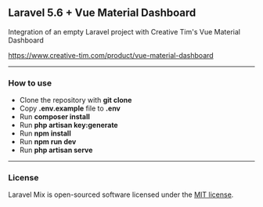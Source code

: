 ## Laravel 5.6 + Vue Material Dashboard

Integration of an empty Laravel project with Creative Tim's Vue Material Dashboard

https://www.creative-tim.com/product/vue-material-dashboard

---

### How to use

- Clone the repository with __git clone__
- Copy __.env.example__ file to __.env__
- Run __composer install__
- Run __php artisan key:generate__
- Run __npm install__
- Run __npm run dev__
- Run __php artisan serve__

---

### License

Laravel Mix is open-sourced software licensed under the [MIT license](http://opensource.org/licenses/MIT).